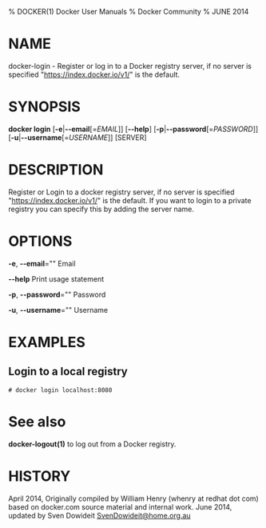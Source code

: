 % DOCKER(1) Docker User Manuals
% Docker Community
% JUNE 2014
# NAME
docker-login - Register or log in to a Docker registry server, if no server is specified "https://index.docker.io/v1/" is the default.

# SYNOPSIS
**docker login**
[**-e**|**--email**[=*EMAIL*]]
[**--help**]
[**-p**|**--password**[=*PASSWORD*]]
[**-u**|**--username**[=*USERNAME*]]
[SERVER]

# DESCRIPTION
Register or Login to a docker registry server, if no server is
specified "https://index.docker.io/v1/" is the default. If you want to
login to a private registry you can specify this by adding the server name.

# OPTIONS
**-e**, **--email**=""
   Email

**--help**
  Print usage statement

**-p**, **--password**=""
   Password

**-u**, **--username**=""
   Username

# EXAMPLES

## Login to a local registry

    # docker login localhost:8080

# See also
**docker-logout(1)** to log out from a Docker registry.

# HISTORY
April 2014, Originally compiled by William Henry (whenry at redhat dot com)
based on docker.com source material and internal work.
June 2014, updated by Sven Dowideit <SvenDowideit@home.org.au>
